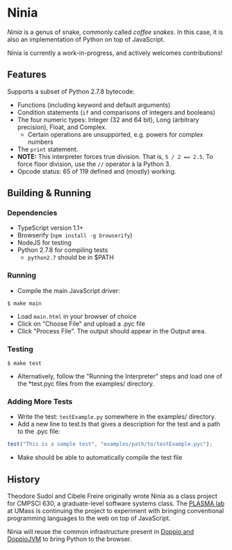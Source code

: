 Ninia
===================

*Ninia* is a genus of snake, commonly called *coffee snakes*. In this case, it is also an implementation of Python on top of JavaScript.

Ninia is currently a work-in-progress, and actively welcomes contributions!

## Features

Supports a subset of Python 2.7.8 bytecode:
- Functions (including keyword and default arguments)
- Condition statements (`if` and comparisons of integers and booleans)
- The four numeric types: Integer (32 and 64 bit), Long (arbitrary precision), Float, and Complex.
    - Certain operations are unsupported, e.g. powers for complex numbers
- The `print` statement.
- **NOTE:** This interpreter forces true division. That is, `5 / 2 == 2.5`. To
  force floor division, use the `//` operator à la Python 3.
- Opcode status: 65 of 119 defined and (mostly) working.

## Building & Running

### Dependencies

- TypeScript version 1.1+
- Browserify (`npm install -g browserify`)
- NodeJS for testing
- Python 2.7.8 for compiling tests
    - `python2.7` should be in $PATH

### Running

- Compile the main JavaScript driver:
```
$ make main
```
- Load `main.html` in your browser of choice
- Click on "Choose File" and upload a .pyc file
- Click "Process File". The output should appear in the Output area.

### Testing

```
$ make test
```
- Alternatively, follow the "Running the Interpreter" steps and load one of the
  \*test.pyc files from the examples/ directory.

### Adding More Tests
- Write the test: `testExample.py` somewhere in the examples/ directory.
- Add a new line to test.ts that gives a description for the test and a path to
  the .pyc file:
```javascript
test("This is a sample test", "examples/path/to/testExample.pyc");
```
- Make should be able to automatically compile the test file

## History

Theodore Sudol and Cibele Freire originally wrote Ninia as a class project for CMPSCI 630, a graduate-level software systems class. The [PLASMA lab](https://plasma.cs.umass.edu/) at UMass is continuing the project to experiment with bringing conventional programming languages to the web on top of JavaScript.

Ninia will reuse the common infrastructure present in [Doppio and DoppioJVM](https://github.com/plasma/umass/doppio) to bring Python to the browser.
